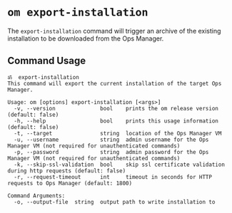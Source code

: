 # `om export-installation`

The `export-installation` command will trigger an archive of the existing installation to be downloaded from the Ops Manager.

## Command Usage
```
ॐ  export-installation
This command will export the current installation of the target Ops Manager.

Usage: om [options] export-installation [<args>]
  -v, --version              bool    prints the om release version (default: false)
  -h, --help                 bool    prints this usage information (default: false)
  -t, --target               string  location of the Ops Manager VM
  -u, --username             string  admin username for the Ops Manager VM (not required for unauthenticated commands)
  -p, --password             string  admin password for the Ops Manager VM (not required for unauthenticated commands)
  -k, --skip-ssl-validation  bool    skip ssl certificate validation during http requests (default: false)
  -r, --request-timeout      int     timeout in seconds for HTTP requests to Ops Manager (default: 1800)

Command Arguments:
  -o, --output-file  string  output path to write installation to
```
